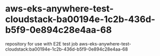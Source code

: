 # aws-eks-anywhere-test-cloudstack-ba00194e-1c2b-436d-b5f9-0e894c28e4aa-68
repository for use with E2E test job aws-eks-anywhere-test-cloudstack:ba00194e-1c2b-436d-b5f9-0e894c28e4aa-68

